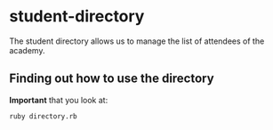 # student-directory

The student directory allows us to manage the list of attendees of the academy.

## Finding out how to use the directory

**Important** that you look at:
```shell
ruby directory.rb
```
